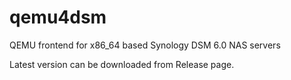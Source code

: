 # qemu4dsm
QEMU frontend for x86_64 based Synology DSM 6.0 NAS servers

Latest version can be downloaded from Release page.
